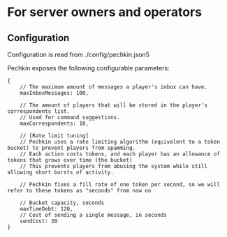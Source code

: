 # For server owners and operators

## Configuration
Configuration is read from ./config/pechkin.json5

Pechkin exposes the following configurable parameters:

```json5
{
    // The maximum amount of messages a player's inbox can have.
    maxInboxMessages: 100,

    // The amount of players that will be stored in the player's correspondents list.
    // Used for command suggestions.
    maxCorrespondents: 10,

    // [Rate limit tuning]
    // Pechkin uses a rate limiting algorithm (equivalent to a token bucket) to prevent players from spamming.
    // Each action costs tokens, and each player has an allowance of tokens that grows over time (the bucket)
    // This prevents players from abusing the system while still allowing short bursts of activity.
    
    // Pechkin fixes a fill rate of one token per second, so we will refer to these tokens as "seconds" from now on 
        
    // Bucket capacity, seconds
    maxTimeDebt: 120,
    // Cost of sending a single message, in seconds
    sendCost: 30
}
```
